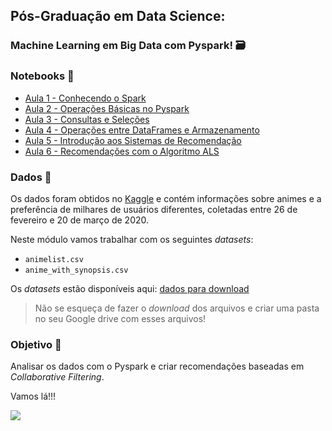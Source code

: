 ## Pós-Graduação em Data Science: 
### Machine Learning em Big Data com Pyspark! 🗃️

### Notebooks 📓

- [Aula 1 - Conhecendo o Spark](https://github.com/alura-tech/pos-datascience-big-data-spark/blob/main/Notebooks/Aula_1.ipynb)
- [Aula 2 - Operações Básicas no Pyspark](https://github.com/alura-tech/pos-datascience-big-data-spark/blob/main/Notebooks/Aula_2.ipynb)
- [Aula 3 - Consultas e Seleções](https://github.com/alura-tech/pos-datascience-big-data-spark/blob/main/Notebooks/Aula_3.ipynb)
- [Aula 4 - Operações entre DataFrames e Armazenamento](https://github.com/alura-tech/pos-datascience-big-data-spark/blob/main/Notebooks/Aula_4.ipynb)
- [Aula 5 - Introdução aos Sistemas de Recomendação](https://github.com/alura-tech/pos-datascience-big-data-spark/blob/main/Notebooks/Aula_5.ipynb)
- [Aula 6 - Recomendações com o Algoritmo ALS](https://github.com/alura-tech/pos-datascience-big-data-spark/blob/main/Notebooks/Aula_6.ipynb)

### Dados 🎲

Os dados foram obtidos no [Kaggle](https://www.kaggle.com/datasets/hernan4444/anime-recommendation-database-2020) e contém informações sobre animes e a preferência de milhares de usuários diferentes, coletadas entre 26 de fevereiro e 20 de março de 2020. 


Neste módulo vamos trabalhar com os seguintes *datasets*:
- `animelist.csv`
- `anime_with_synopsis.csv`

Os *datasets* estão disponíveis aqui: 
[dados para download](https://drive.google.com/drive/folders/1tFJgm41M94XFrrOoskYT_WbH7s5TRS3h?usp=sharing)

> Não se esqueça de fazer o *download* dos arquivos e criar uma pasta no seu Google drive com esses arquivos! 

### Objetivo 🎯
Analisar os dados com o Pyspark e criar recomendações baseadas em *Collaborative Filtering*. 


Vamos lá!!! 
<p align="left"><img src='https://media.giphy.com/media/efCdWBE19bR26ScE02/giphy-downsized.gif'</p>
